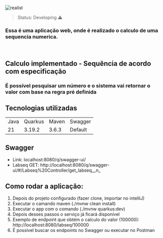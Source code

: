 ![realist](https://github.com/user-attachments/assets/7a913cf8-bc3d-4555-bde1-bcef6a0ee7d3)

> Status: Developing ⚠️

<h3>Essa é uma aplicação web, onde é realizado o calculo de uma sequencia numerica.</h3>
<br>

## Calculo implementado - Sequência de acordo com especificação

### É possível pesquisar um número e o sistema vai retornar o valor com base na regra pré definida


## Tecnologias utilizadas
<table>
  <tr>
    <td>Java</td>
    <td>Quarkus</td>
    <td>Maven</td> 
    <td>Swagger</td>
  </tr>
  <tr>
    <td>21</td>
    <td>3.19.2</td>
    <td>3.6.3</td> 
    <td>Default</td>
  </tr>
</table>

## Swagger
* Link: localhost:8080/q/swagger-ui/
* Labseq GET: http://localhost:8080/q/swagger-ui/#/Labseq%20Controller/get_labseq__n_

## Como rodar a aplicação:
1. Depois do projeto configurado (fazer clone, importar no intelliJ)
2. Executar o camando maven (./mvnw clean install)
3. Executar o app com o comando (./mvnw quarkus:dev)
4. Depois desses passos o serviço já ficará disponível
5. Exemplo de endpoint que obtém o calculo do valor (100000): http://localhost:8080/labseq/100000
6. É possível buscar os endpoints no Swagger ou executar no Postman


